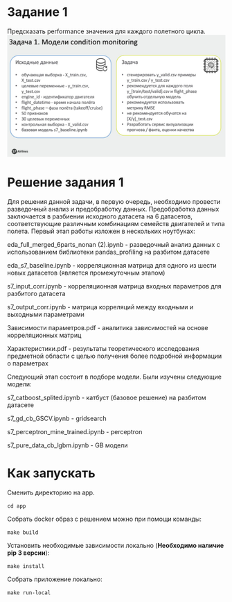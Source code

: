 # Задание 1
Предсказать performance значения для каждого полетного цикла.
![alt text](/contents/img/tech_task.jpeg)

# Решение задания 1
Для решения данной задачи, в первую очередь, необходимо провести разведочный анализ и предобработку данных. Предобработка данных заключается в разбиении исходного датасета на 6 датасетов, соответствующие различным комбинациям семейств двигателей и типа полета.
Первый этап работы изложен в нескольких ноутбуках:

eda_full_merged_6parts_nonan (2).ipynb - разведочный анализ данных с использованием библиотеки pandas_profiling на разбитом датасете

eda_s7_baseline.ipynb - корреляционная матрица для одного из шести новых датасетов (является промежуточным этапом)

s7_input_corr.ipynb - корреляционная матрица входных параметров для разбитого датасета

s7_output_corr.ipynb - матрица корреляций между входными и выходными параметрами

Зависимости параметров.pdf - аналитика зависимостей на основе корреляционных матриц

Характеристики.pdf - результаты теоретического исследования предметной области с целью получения более подробной информации о параметрах

Следующий этап состоит в подборе модели. Были изучены следующие модели:

s7_catboost_splited.ipynb - катбуст (базовое решение) на разбитом датасете

s7_gd_cb_GSCV.ipynb - gridsearch

s7_perceptron_mine_trained.ipynb - perceptron

s7_pure_data_cb_lgbm.ipynb - GB модели

# Как запускать

Сменить директорию на app.
```
cd app
```

Собрать docker образ с решением можно при помощи команды: 

```
make build
```

Установить необходимые зависимости локально (**Необходимо наличие pip 3 версии**):
```
make install
```

Собрать приложение локально:
```
make run-local
```

